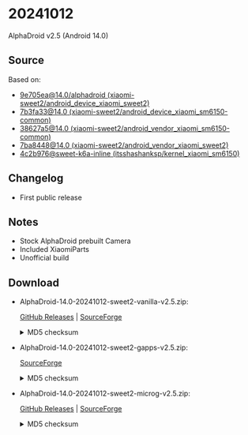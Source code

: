# 20241012

AlphaDroid v2.5 (Android 14.0)

## Source

Based on:

- [9e705ea@14.0/alphadroid (xiaomi-sweet2/android_device_xiaomi_sweet2)](https://github.com/xiaomi-sweet2/android_device_xiaomi_sweet2/commit/9e705ea5de7844bf66b4b3d970b1720534d78936)
- [7b3fa33@14.0 (xiaomi-sweet2/android_device_xiaomi_sm6150-common)](https://github.com/xiaomi-sweet2/android_device_xiaomi_sm6150-common/commit/7b3fa33f93f6b59d1ee2d93e02a9a18e847e2a15)
- [38627a5@14.0 (xiaomi-sweet2/android_vendor_xiaomi_sm6150-common)](https://github.com/xiaomi-sweet2/android_vendor_xiaomi_sm6150-common/commit/38627a5c95b2db97b5313ca8821302d34025a896)
- [7ba8448@14.0 (xiaomi-sweet2/android_vendor_xiaomi_sweet2)](https://github.com/xiaomi-sweet2/android_vendor_xiaomi_sweet2/commit/7ba8448c1ee3ba8339107ac46aa5e9e762351ba9)
- [4c2b976@sweet-k6a-inline (itsshashanksp/kernel_xiaomi_sm6150)](https://github.com/itsshashanksp/kernel_xiaomi_sm6150/commit/4c2b976892c6d1512d7322f2839ba04b2f7a6245)

## Changelog

- First public release

## Notes

- Stock AlphaDroid prebuilt Camera
- Included XiaomiParts
- Unofficial build

## Download

- AlphaDroid-14.0-20241012-sweet2-vanilla-v2.5.zip:

  [GitHub Releases](https://github.com/xioami-sweet2/releases/releases/download/14.0%2Falphadroid%2F20241012/AlphaDroid-14.0-20241012-sweet2-vanilla-v2.5.zip) | [SourceForge](https://sourceforge.net/projects/xiaomi-sweet2/files/14.0/alphadroid/releases/20241012/AlphaDroid-14.0-20241012-sweet2-vanilla-v2.5.zip/download)

  <details>
  <summary>MD5 checksum</summary>

  ```plain
  7DAFEDC6863191F8C8346A0F0B7D17E6 *AlphaDroid-14.0-20241012-sweet2-vanilla-v2.5.zip
  ```

  </details>

- AlphaDroid-14.0-20241012-sweet2-gapps-v2.5.zip:

  [SourceForge](https://sourceforge.net/projects/xiaomi-sweet2/files/14.0/alphadroid/releases/20241012/AlphaDroid-14.0-20241012-sweet2-gapps-v2.5.zip/download)

  <details>
  <summary>MD5 checksum</summary>

  ```plain
  3582C59DDED4D8B3DDE54C2A14472139 *AlphaDroid-14.0-20241012-sweet2-gapps-v2.5.zip
  ```

  </details>

- AlphaDroid-14.0-20241012-sweet2-microg-v2.5.zip:

  [GitHub Releases](https://github.com/xioami-sweet2/releases/releases/download/14.0%2Falphadroid%2F20241012/AlphaDroid-14.0-20241012-sweet2-microg-v2.5.zip) | [SourceForge](https://sourceforge.net/projects/xiaomi-sweet2/files/14.0/alphadroid/releases/20241012/AlphaDroid-14.0-20241012-sweet2-microg-v2.5.zip/download)

  <details>
  <summary>MD5 checksum</summary>

  ```plain
  A6BA80578802500DA8C1B4EA32BB3490 *AlphaDroid-14.0-20241012-sweet2-microg-v2.5.zip
  ```

  </details>